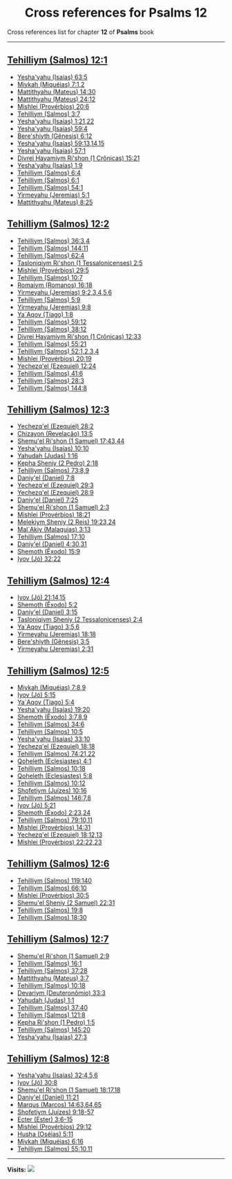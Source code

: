 <div align="center">

# Cross references for **Psalms 12**
</div>

Cross references list for chapter **12** of **Psalms** book

---

<h2 id="1"><a href="https://bible.ozzuu.com/pt_yah/Psa/12#1" target="_blank">Tehilliym (Salmos) 12:1</a></h2>

- [Yesha'yahu (Isaías) 63:5](https://bible.ozzuu.com/pt_yah/Isa/63#5)
- [Miykah (Miquéias) 7:1,2](https://bible.ozzuu.com/pt_yah/Mic/7#1)
- [Mattithyahu (Mateus) 14:30](https://bible.ozzuu.com/pt_yah/Mat/14#30)
- [Mattithyahu (Mateus) 24:12](https://bible.ozzuu.com/pt_yah/Mat/24#12)
- [Mishlei (Provérbios) 20:6](https://bible.ozzuu.com/pt_yah/Pro/20#6)
- [Tehilliym (Salmos) 3:7](https://bible.ozzuu.com/pt_yah/Psa/3#7)
- [Yesha'yahu (Isaías) 1:21,22](https://bible.ozzuu.com/pt_yah/Isa/1#21)
- [Yesha'yahu (Isaías) 59:4](https://bible.ozzuu.com/pt_yah/Isa/59#4)
- [Bere'shiyth (Gênesis) 6:12](https://bible.ozzuu.com/pt_yah/Gen/6#12)
- [Yesha'yahu (Isaías) 59:13,14,15](https://bible.ozzuu.com/pt_yah/Isa/59#13)
- [Yesha'yahu (Isaías) 57:1](https://bible.ozzuu.com/pt_yah/Isa/57#1)
- [Divrei Hayamiym Ri'shon (1 Crônicas) 15:21](https://bible.ozzuu.com/pt_yah/1Ch/15#21)
- [Yesha'yahu (Isaías) 1:9](https://bible.ozzuu.com/pt_yah/Isa/1#9)
- [Tehilliym (Salmos) 6:4](https://bible.ozzuu.com/pt_yah/Psa/6#4)
- [Tehilliym (Salmos) 6:1](https://bible.ozzuu.com/pt_yah/Psa/6#1)
- [Tehilliym (Salmos) 54:1](https://bible.ozzuu.com/pt_yah/Psa/54#1)
- [Yirmeyahu (Jeremias) 5:1](https://bible.ozzuu.com/pt_yah/Jer/5#1)
- [Mattithyahu (Mateus) 8:25](https://bible.ozzuu.com/pt_yah/Mat/8#25)
<h2 id="2"><a href="https://bible.ozzuu.com/pt_yah/Psa/12#2" target="_blank">Tehilliym (Salmos) 12:2</a></h2>

- [Tehilliym (Salmos) 36:3,4](https://bible.ozzuu.com/pt_yah/Psa/36#3)
- [Tehilliym (Salmos) 144:11](https://bible.ozzuu.com/pt_yah/Psa/144#11)
- [Tehilliym (Salmos) 62:4](https://bible.ozzuu.com/pt_yah/Psa/62#4)
- [Tasloniqiym Ri'shon (1 Tessalonicenses) 2:5](https://bible.ozzuu.com/pt_yah/1Th/2#5)
- [Mishlei (Provérbios) 29:5](https://bible.ozzuu.com/pt_yah/Pro/29#5)
- [Tehilliym (Salmos) 10:7](https://bible.ozzuu.com/pt_yah/Psa/10#7)
- [Romaiym (Romanos) 16:18](https://bible.ozzuu.com/pt_yah/Rom/16#18)
- [Yirmeyahu (Jeremias) 9:2,3,4,5,6](https://bible.ozzuu.com/pt_yah/Jer/9#2)
- [Tehilliym (Salmos) 5:9](https://bible.ozzuu.com/pt_yah/Psa/5#9)
- [Yirmeyahu (Jeremias) 9:8](https://bible.ozzuu.com/pt_yah/Jer/9#8)
- [Ya`Aqov (Tiago) 1:8](https://bible.ozzuu.com/pt_yah/Jam/1#8)
- [Tehilliym (Salmos) 59:12](https://bible.ozzuu.com/pt_yah/Psa/59#12)
- [Tehilliym (Salmos) 38:12](https://bible.ozzuu.com/pt_yah/Psa/38#12)
- [Divrei Hayamiym Ri'shon (1 Crônicas) 12:33](https://bible.ozzuu.com/pt_yah/1Ch/12#33)
- [Tehilliym (Salmos) 55:21](https://bible.ozzuu.com/pt_yah/Psa/55#21)
- [Tehilliym (Salmos) 52:1,2,3,4](https://bible.ozzuu.com/pt_yah/Psa/52#1)
- [Mishlei (Provérbios) 20:19](https://bible.ozzuu.com/pt_yah/Pro/20#19)
- [Yechezq'el (Ezequiel) 12:24](https://bible.ozzuu.com/pt_yah/Eze/12#24)
- [Tehilliym (Salmos) 41:6](https://bible.ozzuu.com/pt_yah/Psa/41#6)
- [Tehilliym (Salmos) 28:3](https://bible.ozzuu.com/pt_yah/Psa/28#3)
- [Tehilliym (Salmos) 144:8](https://bible.ozzuu.com/pt_yah/Psa/144#8)
<h2 id="3"><a href="https://bible.ozzuu.com/pt_yah/Psa/12#3" target="_blank">Tehilliym (Salmos) 12:3</a></h2>

- [Yechezq'el (Ezequiel) 28:2](https://bible.ozzuu.com/pt_yah/Eze/28#2)
- [Chizayon (Revelação) 13:5](https://bible.ozzuu.com/pt_yah/Rev/13#5)
- [Shemu'el Ri'shon (1 Samuel) 17:43,44](https://bible.ozzuu.com/pt_yah/1Sm/17#43)
- [Yesha'yahu (Isaías) 10:10](https://bible.ozzuu.com/pt_yah/Isa/10#10)
- [Yahudah (Judas) 1:16](https://bible.ozzuu.com/pt_yah/Jde/1#16)
- [Kepha Sheniy (2 Pedro) 2:18](https://bible.ozzuu.com/pt_yah/2Pe/2#18)
- [Tehilliym (Salmos) 73:8,9](https://bible.ozzuu.com/pt_yah/Psa/73#8)
- [Daniy'el (Daniel) 7:8](https://bible.ozzuu.com/pt_yah/Dan/7#8)
- [Yechezq'el (Ezequiel) 29:3](https://bible.ozzuu.com/pt_yah/Eze/29#3)
- [Yechezq'el (Ezequiel) 28:9](https://bible.ozzuu.com/pt_yah/Eze/28#9)
- [Daniy'el (Daniel) 7:25](https://bible.ozzuu.com/pt_yah/Dan/7#25)
- [Shemu'el Ri'shon (1 Samuel) 2:3](https://bible.ozzuu.com/pt_yah/1Sm/2#3)
- [Mishlei (Provérbios) 18:21](https://bible.ozzuu.com/pt_yah/Pro/18#21)
- [Melekiym Sheniy (2 Reis) 19:23,24](https://bible.ozzuu.com/pt_yah/2Ki/19#23)
- [Mal`Akiy (Malaquias) 3:13](https://bible.ozzuu.com/pt_yah/Mal/3#13)
- [Tehilliym (Salmos) 17:10](https://bible.ozzuu.com/pt_yah/Psa/17#10)
- [Daniy'el (Daniel) 4:30,31](https://bible.ozzuu.com/pt_yah/Dan/4#30)
- [Shemoth (Êxodo) 15:9](https://bible.ozzuu.com/pt_yah/Exo/15#9)
- [Iyov (Jó) 32:22](https://bible.ozzuu.com/pt_yah/Job/32#22)
<h2 id="4"><a href="https://bible.ozzuu.com/pt_yah/Psa/12#4" target="_blank">Tehilliym (Salmos) 12:4</a></h2>

- [Iyov (Jó) 21:14,15](https://bible.ozzuu.com/pt_yah/Job/21#14)
- [Shemoth (Êxodo) 5:2](https://bible.ozzuu.com/pt_yah/Exo/5#2)
- [Daniy'el (Daniel) 3:15](https://bible.ozzuu.com/pt_yah/Dan/3#15)
- [Tasloniqiym Sheniy (2 Tessalonicenses) 2:4](https://bible.ozzuu.com/pt_yah/2Th/2#4)
- [Ya`Aqov (Tiago) 3:5,6](https://bible.ozzuu.com/pt_yah/Jam/3#5)
- [Yirmeyahu (Jeremias) 18:18](https://bible.ozzuu.com/pt_yah/Jer/18#18)
- [Bere'shiyth (Gênesis) 3:5](https://bible.ozzuu.com/pt_yah/Gen/3#5)
- [Yirmeyahu (Jeremias) 2:31](https://bible.ozzuu.com/pt_yah/Jer/2#31)
<h2 id="5"><a href="https://bible.ozzuu.com/pt_yah/Psa/12#5" target="_blank">Tehilliym (Salmos) 12:5</a></h2>

- [Miykah (Miquéias) 7:8,9](https://bible.ozzuu.com/pt_yah/Mic/7#8)
- [Iyov (Jó) 5:15](https://bible.ozzuu.com/pt_yah/Job/5#15)
- [Ya`Aqov (Tiago) 5:4](https://bible.ozzuu.com/pt_yah/Jam/5#4)
- [Yesha'yahu (Isaías) 19:20](https://bible.ozzuu.com/pt_yah/Isa/19#20)
- [Shemoth (Êxodo) 3:7,8,9](https://bible.ozzuu.com/pt_yah/Exo/3#7)
- [Tehilliym (Salmos) 34:6](https://bible.ozzuu.com/pt_yah/Psa/34#6)
- [Tehilliym (Salmos) 10:5](https://bible.ozzuu.com/pt_yah/Psa/10#5)
- [Yesha'yahu (Isaías) 33:10](https://bible.ozzuu.com/pt_yah/Isa/33#10)
- [Yechezq'el (Ezequiel) 18:18](https://bible.ozzuu.com/pt_yah/Eze/18#18)
- [Tehilliym (Salmos) 74:21,22](https://bible.ozzuu.com/pt_yah/Psa/74#21)
- [Qoheleth (Eclesiastes) 4:1](https://bible.ozzuu.com/pt_yah/Ecc/4#1)
- [Tehilliym (Salmos) 10:18](https://bible.ozzuu.com/pt_yah/Psa/10#18)
- [Qoheleth (Eclesiastes) 5:8](https://bible.ozzuu.com/pt_yah/Ecc/5#8)
- [Tehilliym (Salmos) 10:12](https://bible.ozzuu.com/pt_yah/Psa/10#12)
- [Shofetiym (Juízes) 10:16](https://bible.ozzuu.com/pt_yah/Jdg/10#16)
- [Tehilliym (Salmos) 146:7,8](https://bible.ozzuu.com/pt_yah/Psa/146#7)
- [Iyov (Jó) 5:21](https://bible.ozzuu.com/pt_yah/Job/5#21)
- [Shemoth (Êxodo) 2:23,24](https://bible.ozzuu.com/pt_yah/Exo/2#23)
- [Tehilliym (Salmos) 79:10,11](https://bible.ozzuu.com/pt_yah/Psa/79#10)
- [Mishlei (Provérbios) 14:31](https://bible.ozzuu.com/pt_yah/Pro/14#31)
- [Yechezq'el (Ezequiel) 18:12,13](https://bible.ozzuu.com/pt_yah/Eze/18#12)
- [Mishlei (Provérbios) 22:22,23](https://bible.ozzuu.com/pt_yah/Pro/22#22)
<h2 id="6"><a href="https://bible.ozzuu.com/pt_yah/Psa/12#6" target="_blank">Tehilliym (Salmos) 12:6</a></h2>

- [Tehilliym (Salmos) 119:140](https://bible.ozzuu.com/pt_yah/Psa/119#140)
- [Tehilliym (Salmos) 66:10](https://bible.ozzuu.com/pt_yah/Psa/66#10)
- [Mishlei (Provérbios) 30:5](https://bible.ozzuu.com/pt_yah/Pro/30#5)
- [Shemu'el Sheniy (2 Samuel) 22:31](https://bible.ozzuu.com/pt_yah/2Sm/22#31)
- [Tehilliym (Salmos) 19:8](https://bible.ozzuu.com/pt_yah/Psa/19#8)
- [Tehilliym (Salmos) 18:30](https://bible.ozzuu.com/pt_yah/Psa/18#30)
<h2 id="7"><a href="https://bible.ozzuu.com/pt_yah/Psa/12#7" target="_blank">Tehilliym (Salmos) 12:7</a></h2>

- [Shemu'el Ri'shon (1 Samuel) 2:9](https://bible.ozzuu.com/pt_yah/1Sm/2#9)
- [Tehilliym (Salmos) 16:1](https://bible.ozzuu.com/pt_yah/Psa/16#1)
- [Tehilliym (Salmos) 37:28](https://bible.ozzuu.com/pt_yah/Psa/37#28)
- [Mattithyahu (Mateus) 3:7](https://bible.ozzuu.com/pt_yah/Mat/3#7)
- [Tehilliym (Salmos) 10:18](https://bible.ozzuu.com/pt_yah/Psa/10#18)
- [Devariym (Deuteronômio) 33:3](https://bible.ozzuu.com/pt_yah/Deu/33#3)
- [Yahudah (Judas) 1:1](https://bible.ozzuu.com/pt_yah/Jde/1#1)
- [Tehilliym (Salmos) 37:40](https://bible.ozzuu.com/pt_yah/Psa/37#40)
- [Tehilliym (Salmos) 121:8](https://bible.ozzuu.com/pt_yah/Psa/121#8)
- [Kepha Ri'shon (1 Pedro) 1:5](https://bible.ozzuu.com/pt_yah/1Pe/1#5)
- [Tehilliym (Salmos) 145:20](https://bible.ozzuu.com/pt_yah/Psa/145#20)
- [Yesha'yahu (Isaías) 27:3](https://bible.ozzuu.com/pt_yah/Isa/27#3)
<h2 id="8"><a href="https://bible.ozzuu.com/pt_yah/Psa/12#8" target="_blank">Tehilliym (Salmos) 12:8</a></h2>

- [Yesha'yahu (Isaías) 32:4,5,6](https://bible.ozzuu.com/pt_yah/Isa/32#4)
- [Iyov (Jó) 30:8](https://bible.ozzuu.com/pt_yah/Job/30#8)
- [Shemu'el Ri'shon (1 Samuel) 18:17,18](https://bible.ozzuu.com/pt_yah/1Sm/18#17)
- [Daniy'el (Daniel) 11:21](https://bible.ozzuu.com/pt_yah/Dan/11#21)
- [Marqus (Marcos) 14:63,64,65](https://bible.ozzuu.com/pt_yah/Mar/14#63)
- [Shofetiym (Juízes) 9:18-57](https://bible.ozzuu.com/pt_yah/Jdg/9#18)
- [Ecter (Ester) 3:6-15](https://bible.ozzuu.com/pt_yah/Est/3#6)
- [Mishlei (Provérbios) 29:12](https://bible.ozzuu.com/pt_yah/Pro/29#12)
- [Husha (Oséias) 5:11](https://bible.ozzuu.com/pt_yah/Hos/5#11)
- [Miykah (Miquéias) 6:16](https://bible.ozzuu.com/pt_yah/Mic/6#16)
- [Tehilliym (Salmos) 55:10,11](https://bible.ozzuu.com/pt_yah/Psa/55#10)


---

**Visits:**
![](https://profile-counter.glitch.me/visitCounter_crossrefs34/count.svg)
